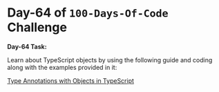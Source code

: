  # Day-64 of `100-Days-Of-Code` Challenge

**Day-64 Task:**

Learn about TypeScript objects by using the following guide and coding along with the examples provided in it:

[Type Annotations with Objects in TypeScript](./TS-Object/README.md)